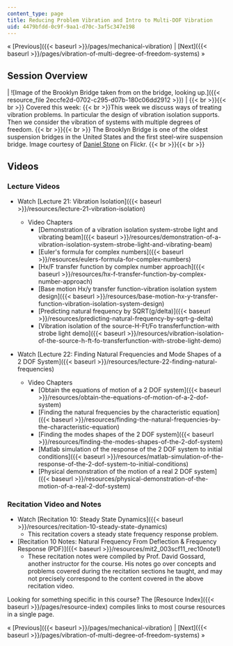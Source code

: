 ```yaml
---
content_type: page
title: Reducing Problem Vibration and Intro to Multi-DOF Vibration
uid: 4479bfdd-0c9f-9aa1-d70c-3af5c347e198
---
```


« [Previous]({{< baseurl >}}/pages/mechanical-vibration) | [Next]({{< baseurl >}}/pages/vibration-of-multi-degree-of-freedom-systems) »

Session Overview
----------------

| ![Image of the Brooklyn Bridge taken from on the bridge, looking up.]({{< resource_file 2eccfe2d-0702-c295-d07b-180c06dd2912 >}}) |  {{< br >}}{{< br >}} Covered this week:  {{< br >}}This week we discuss ways of treating vibration problems. In particular the design of vibration isolation supports. Then we consider the vibration of systems with multiple degrees of freedom. {{< br >}}{{< br >}} The Brooklyn Bridge is one of the oldest suspension bridges in the United States and the first steel-wire suspension bridge. Image courtesy of [Daniel Stone](http://www.flickr.com/photos/91034415@N00/5172711476/) on Flickr. {{< br >}}{{< br >}}  

Videos
------

### Lecture Videos

*   Watch [Lecture 21: Vibration Isolation]({{< baseurl >}}/resources/lecture-21-vibration-isolation)
    *   Video Chapters
        *   [Demonstration of a vibration isolation system-strobe light and vibrating beam]({{< baseurl >}}/resources/demonstration-of-a-vibration-isolation-system-strobe-light-and-vibrating-beam)
        *   [Euler's formula for complex numbers]({{< baseurl >}}/resources/eulers-formula-for-complex-numbers)
        *   [Hx/F transfer function by complex number approach]({{< baseurl >}}/resources/hx-f-transfer-function-by-complex-number-approach)
        *   [Base motion Hx/y transfer function-vibration isolation system design]({{< baseurl >}}/resources/base-motion-hx-y-transfer-function-vibration-isolation-system-design)
        *   [Predicting natural frequency by SQRT(g/delta)]({{< baseurl >}}/resources/predicting-natural-frequency-by-sqrt-g-delta)
        *   [Vibration isolation of the source-H-Ft/Fo transferfunction-with strobe light demo]({{< baseurl >}}/resources/vibration-isolation-of-the-source-h-ft-fo-transferfunction-with-strobe-light-demo)

*   Watch [Lecture 22: Finding Natural Frequencies and Mode Shapes of a 2 DOF System]({{< baseurl >}}/resources/lecture-22-finding-natural-frequencies)
    *   Video Chapters
        *   [Obtain the equations of motion of a 2 DOF system]({{< baseurl >}}/resources/obtain-the-equations-of-motion-of-a-2-dof-system)
        *   [Finding the natural frequencies by the characteristic equation]({{< baseurl >}}/resources/finding-the-natural-frequencies-by-the-characteristic-equation)
        *   [Finding the modes shapes of the 2 DOF system]({{< baseurl >}}/resources/finding-the-modes-shapes-of-the-2-dof-system)
        *   [Matlab simulation of the response of the 2 DOF system to initial conditions]({{< baseurl >}}/resources/matlab-simulation-of-the-response-of-the-2-dof-system-to-initial-conditions)
        *   [Physical demonstration of the motion of a real 2 DOF system]({{< baseurl >}}/resources/physical-demonstration-of-the-motion-of-a-real-2-dof-system)

### Recitation Video and Notes

*   Watch [Recitation 10: Steady State Dynamics]({{< baseurl >}}/resources/recitation-10-steady-state-dynamics)
    *   This recitation covers a steady state frequency response problem.
*   [Recitation 10 Notes: Natural Frequency From Deflection & Frequency Response (PDF)]({{< baseurl >}}/resources/mit2_003scf11_rec10note1)
    *   These recitation notes were compiled by Prof. David Gossard, another instructor for the course. His notes go over concepts and problems covered during the recitation sections he taught, and may not precisely correspond to the content covered in the above recitation video.

Looking for something specific in this course? The [Resource Index]({{< baseurl >}}/pages/resource-index) compiles links to most course resources in a single page.

« [Previous]({{< baseurl >}}/pages/mechanical-vibration) | [Next]({{< baseurl >}}/pages/vibration-of-multi-degree-of-freedom-systems) »